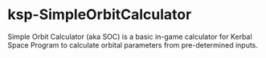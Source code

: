 # ksp-SimpleOrbitCalculator
Simple Orbit Calculator (aka SOC) is a basic in-game calculator for Kerbal Space Program to calculate orbital parameters from pre-determined inputs.
